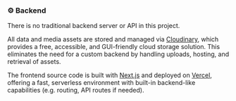 ### ⚙️ Backend

There is no traditional backend server or API in this project.

All data and media assets are stored and managed via [Cloudinary](https://cloudinary.com), which provides a free, accessible, and GUI-friendly cloud storage solution. This eliminates the need for a custom backend by handling uploads, hosting, and retrieval of assets.

The frontend source code is built with [Next.js](https://github.com/vercel/next.js/tree/canary/packages/create-next-app) and deployed on [Vercel](https://vercel.com/), offering a fast, serverless environment with built-in backend-like capabilities (e.g. routing, API routes if needed).
